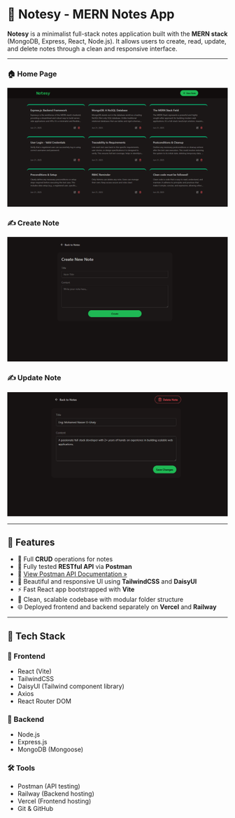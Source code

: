 # 📝 Notesy - MERN Notes App

**Notesy** is a minimalist full-stack notes application built with the **MERN stack** (MongoDB, Express, React, Node.js). It allows users to create, read, update, and delete notes through a clean and responsive interface.

---

### 🏠 Home Page  
![Home](frontend/public/home-page.png)

### ✍️ Create Note  
![Create](frontend/public/create-page.png)

### ✍️ Update Note  
![Update](frontend/public/update-page.png)

---

## 🚀 Features

- 📓 Full **CRUD** operations for notes  
- 🔁 Fully tested **RESTful API** via **Postman**  
- 📄 [View Postman API Documentation »](https://documenter.getpostman.com/view/35951396/2sB2xCiq8b)  
- 🎨 Beautiful and responsive UI using **TailwindCSS** and **DaisyUI**  
- ⚡ Fast React app bootstrapped with **Vite**  
- 🧠 Clean, scalable codebase with modular folder structure  
- 🌐 Deployed frontend and backend separately on **Vercel** and **Railway**

---

## 🧰 Tech Stack

### 🔷 Frontend
- React (Vite)
- TailwindCSS
- DaisyUI (Tailwind component library)
- Axios
- React Router DOM

### 🔶 Backend
- Node.js
- Express.js
- MongoDB (Mongoose)

### 🛠 Tools
- Postman (API testing)
- Railway (Backend hosting)
- Vercel (Frontend hosting)
- Git & GitHub
